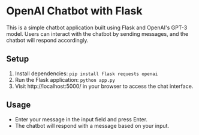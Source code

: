 # OpenAI Chatbot with Flask

This is a simple chatbot application built using Flask and OpenAI's GPT-3 model. Users can interact with the chatbot by sending messages, and the chatbot will respond accordingly.

## Setup

1. Install dependencies: `pip install flask requests openai`
2. Run the Flask application: `python app.py`
3. Visit http://localhost:5000/ in your browser to access the chat interface.

## Usage

- Enter your message in the input field and press Enter.
- The chatbot will respond with a message based on your input.
